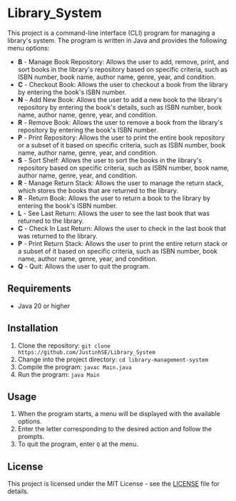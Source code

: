 # Library_System

This project is a command-line interface (CLI) program for managing a library's system. The program is written in Java and provides the following menu options:

- **B** - Manage Book Repository: Allows the user to add, remove, print, and sort books in the library's repository based on specific criteria, such as ISBN number, book name, author name, genre, year, and condition.
- **C** - Checkout Book: Allows the user to checkout a book from the library by entering the book's ISBN number.
- **N** - Add New Book: Allows the user to add a new book to the library's repository by entering the book's details, such as ISBN number, book name, author name, genre, year, and condition.
- **R** - Remove Book: Allows the user to remove a book from the library's repository by entering the book's ISBN number.
- **P** - Print Repository: Allows the user to print the entire book repository or a subset of it based on specific criteria, such as ISBN number, book name, author name, genre, year, and condition.
- **S** - Sort Shelf: Allows the user to sort the books in the library's repository based on specific criteria, such as ISBN number, book name, author name, genre, year, and condition.
- **R** - Manage Return Stack: Allows the user to manage the return stack, which stores the books that are returned to the library.
- **R** - Return Book: Allows the user to return a book to the library by entering the book's ISBN number.
- **L** - See Last Return: Allows the user to see the last book that was returned to the library.
- **C** - Check In Last Return: Allows the user to check in the last book that was returned to the library.
- **P** - Print Return Stack: Allows the user to print the entire return stack or a subset of it based on specific criteria, such as ISBN number, book name, author name, genre, year, and condition.
- **Q** - Quit: Allows the user to quit the program.

## Requirements

- Java 20 or higher

## Installation

1. Clone the repository: `git clone https://github.com/JustinhSE/Library_System`
2. Change into the project directory: `cd library-management-system`
3. Compile the program: `javac Main.java`
4. Run the program: `java Main`

## Usage

1. When the program starts, a menu will be displayed with the available options.
2. Enter the letter corresponding to the desired action and follow the prompts.
3. To quit the program, enter `Q` at the menu.


## License

This project is licensed under the MIT License - see the [LICENSE](LICENSE) file for details.
